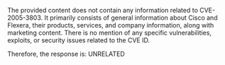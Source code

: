 The provided content does not contain any information related to CVE-2005-3803. It primarily consists of general information about Cisco and Flexera, their products, services, and company information, along with marketing content. There is no mention of any specific vulnerabilities, exploits, or security issues related to the CVE ID.

Therefore, the response is: UNRELATED